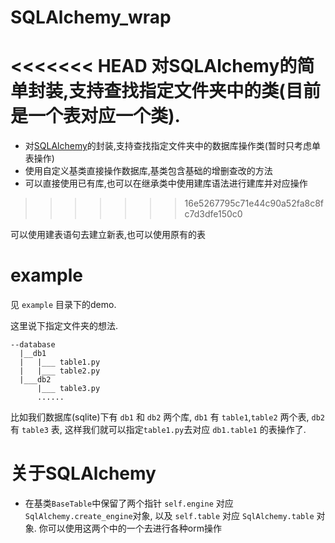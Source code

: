 # SQLAlchemy_wrap
<<<<<<< HEAD
对SQLAlchemy的简单封装,支持查找指定文件夹中的类(目前是一个表对应一个类).
=======
* 对[SQLAlchemy](https://docs.sqlalchemy.org/en/latest/)的封装,支持查找指定文件夹中的数据库操作类(暂时只考虑单表操作)
* 使用自定义基类直接操作数据库,基类包含基础的增删查改的方法
* 可以直接使用已有库,也可以在继承类中使用建库语法进行建库并对应操作
>>>>>>> 16e5267795c71e44c90a52fa8c8fc7d3dfe150c0

可以使用建表语句去建立新表,也可以使用原有的表
# example
见 `example` 目录下的demo.

这里说下指定文件夹的想法.
```
--database
  |__db1
  |   |___ table1.py
  |   |___ table2.py
  |___db2
      |___ table3.py
      ......
```
比如我们数据库(sqlite)下有 `db1` 和 `db2` 两个库, `db1` 有 `table1`,`table2` 两个表, `db2` 有 `table3` 表, 这样我们就可以指定`table1.py`去对应
`db1.table1` 的表操作了.

# 关于SQLAlchemy
* 在基类`BaseTable`中保留了两个指针 `self.engine` 对应 `SqlAlchemy.create_engine`对象, 以及 `self.table` 对应 `SqlAlchemy.table` 对象. 你可以使用这两个中的一个去进行各种orm操作
